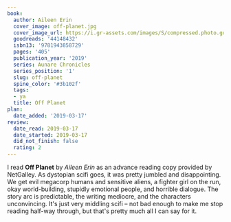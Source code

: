```yaml
---
book:
  author: Aileen Erin
  cover_image: off-planet.jpg
  cover_image_url: https://i.gr-assets.com/images/S/compressed.photo.goodreads.com/books/1551222186l/44148432._SX98_.jpg
  goodreads: '44148432'
  isbn13: '9781943858729'
  pages: '405'
  publication_year: '2019'
  series: Aunare Chronicles
  series_position: '1'
  slug: off-planet
  spine_color: '#3b102f'
  tags:
  - ya
  title: Off Planet
plan:
  date_added: '2019-03-17'
review:
  date_read: 2019-03-17
  date_started: 2019-03-17
  did_not_finish: false
  rating: 2
---
```


I read **Off Planet** by *Aileen Erin* as an advance reading copy provided by NetGalley. As dystopian scifi goes, it was pretty jumbled and disappointing. We get evil megacorp humans and sensitive aliens, a fighter girl on the run, okay world-building, stupidly emotional people, and horrible dialogue. The story arc is predictable, the writing mediocre, and the characters unconvincing. It's just very middling scifi – not bad enough to make me stop reading half-way through, but that's pretty much all I can say for it.
